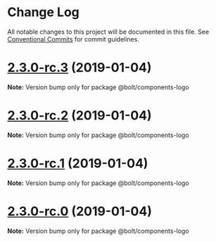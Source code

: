 # Change Log

All notable changes to this project will be documented in this file.
See [Conventional Commits](https://conventionalcommits.org) for commit guidelines.

# [2.3.0-rc.3](https://github.com/bolt-design-system/bolt/tree/master/packages/components/bolt-logo/compare/v2.3.0-rc.2...v2.3.0-rc.3) (2019-01-04)

**Note:** Version bump only for package @bolt/components-logo





# [2.3.0-rc.2](https://github.com/bolt-design-system/bolt/tree/master/packages/components/bolt-logo/compare/v2.3.0-rc.1...v2.3.0-rc.2) (2019-01-04)

**Note:** Version bump only for package @bolt/components-logo





# [2.3.0-rc.1](https://github.com/bolt-design-system/bolt/tree/master/packages/components/bolt-logo/compare/vv2.3.0-rc.0...v2.3.0-rc.1) (2019-01-04)

**Note:** Version bump only for package @bolt/components-logo





# [2.3.0-rc.0](https://github.com/bolt-design-system/bolt/tree/master/packages/components/bolt-logo/compare/v2.2.1...v2.3.0-rc.0) (2019-01-04)

**Note:** Version bump only for package @bolt/components-logo
